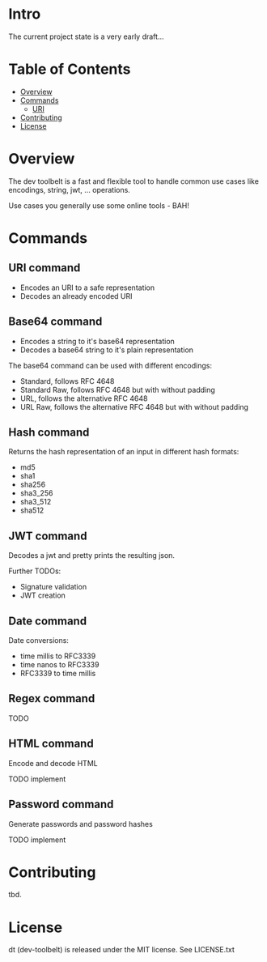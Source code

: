 # Intro
The current project state is a very early draft...

# Table of Contents

- [Overview](#overview)
- [Commands](#commands)
  * [URI](#uri-command)
- [Contributing](#contributing)
- [License](#license)

# Overview
The dev toolbelt is a fast and flexible tool to handle common use
cases like encodings, string, jwt, ... operations.

Use cases you generally use some online tools - BAH!

# Commands

## URI command
- Encodes an URI to a safe representation
- Decodes an already encoded URI

## Base64 command
- Encodes a string to it's base64 representation
- Decodes a base64 string to it's plain representation

The base64 command can be used with different encodings:
- Standard, follows RFC 4648
- Standard Raw, follows RFC 4648 but with without padding
- URL, follows the alternative RFC 4648
- URL Raw, follows the alternative RFC 4648 but with without padding

## Hash command
Returns the hash representation of an input in different hash formats:
- md5
- sha1
- sha256
- sha3_256
- sha3_512
- sha512

## JWT command
Decodes a jwt and pretty prints the resulting json.

Further TODOs:
- Signature validation
- JWT creation

## Date command
Date conversions:
- time millis to RFC3339
- time nanos to RFC3339
- RFC3339 to time millis

## Regex command
TODO

## HTML command
Encode and decode HTML

TODO implement



## Password command
Generate passwords and password hashes

TODO implement

# Contributing
tbd.

# License
dt (dev-toolbelt) is released under the MIT license. See LICENSE.txt
